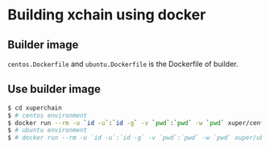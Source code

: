 # Building xchain using docker

## Builder image

`centos.Dockerfile` and `ubuntu.Dockerfile` is the Dockerfile of builder.

## Use builder image

``` bash
$ cd xuperchain
$ # centos environment
$ docker run --rm -u `id -u`:`id -g` -v `pwd`:`pwd` -w `pwd` xuper/centos-builder:0.1 make
$ # ubuntu environment
$ # docker run --rm -u `id -u`:`id -g` -v `pwd`:`pwd` -w `pwd` xuper/ubuntu-builder:0.1 make
```